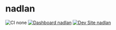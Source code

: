 # nadlan

![CI none](https://img.shields.io/badge/ci-none-orange.svg)
[![Dashboard nadlan](https://img.shields.io/badge/dashboard-nadlan-yellow.svg)](https://dashboard.pantheon.io/sites/9fd84d4d-d446-46e9-adc4-50026dc98c83#dev/code)
[![Dev Site nadlan](https://img.shields.io/badge/site-nadlan-blue.svg)](http://dev-nadlan.pantheonsite.io/)